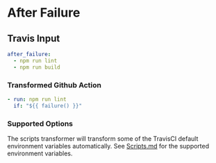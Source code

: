 # After Failure

## Travis Input

```yaml
after_failure:
  - npm run lint
  - npm run build
```

### Transformed Github Action

```yaml
- run: npm run lint
  if: "${{ failure() }}"
```

### Supported Options

The scripts transformer will transform some of the TravisCI default environment variables automatically.
See [Scripts.md](Scripts.md) for the supported environment variables.
